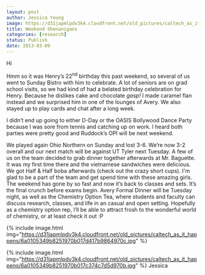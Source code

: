 ```yaml
---
layout: post
author: Jessica Yeung
image: https://d31japmlpdv3k4.cloudfront.net/old_pictures/caltech_as_it_happens/6a0105349b8251970b017ee8ef7593970d.jpg
title: Weekend Shenanigans
categories: [research]
status: Publish
date: 2013-03-09
---
```



Hi

Hmm so it was Henry’s 22<sup>nd</sup> birthday this past
weekend, so several of us went to Sunday Bistro with him to celebrate. A lot of
seniors are on grad school visits, so we had kind of had a belated birthday
celebration for Henry. Because he dislikes cake and chocolate *gasp!* I made
caramel flan instead and we surprised him in one of the lounges of Avery. We
also stayed up to play cards and chat after a long week. 

I didn’t end up going to either D-Day or the OASIS
Bollywood Dance Party because I was sore from tennis and catching up on work. I
heard both parties were pretty good and Ruddock’s OPI will be next weekend. 

We played again Ohio Northern on Sunday and lost 3-6. We’re now 3-2 overall and
our next match will be against UT Tyler next Tuesday. A few of us on the team decided to grab dinner together afterwards at Mr. Baguette. It was my first time there and the vietnamese sandwiches were delicious. We got Half &amp; Half boba afterwards (check out the crazy short cups). I'm glad to be a part of the team and get spend time with these amazing girls. The weekend has gone by
so fast and now it’s back to classes and sets. It’s the final crunch before
exams begin. Avery Formal Dinner will be Tuesday night, as well as the Chemistry
Option Tea, where students and faculty can discuss research, classes, and life
in an casual and open setting. Hopefully as a chemistry option rep, I’ll be
able to attract frosh to the wonderful world of chemistry, or at least check it
out :P


{% include image.html img="https://d31japmlpdv3k4.cloudfront.net/old_pictures/caltech_as_it_happens/6a0105349b8251970b017d417b9864970c.jpg" %}

{% include image.html img="https://d31japmlpdv3k4.cloudfront.net/old_pictures/caltech_as_it_happens/6a0105349b8251970b017c374c7d5d970b.jpg" %}
Jessica


